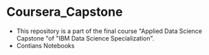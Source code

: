 # Coursera_Capstone
- This repository is a part of the final course "Applied Data Science Capstone "of "IBM Data Science Specialization".
- Contians Notebooks 